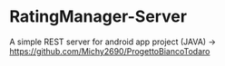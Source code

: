 # RatingManager-Server
A simple REST server for android app project (JAVA) -> https://github.com/Michy2690/ProgettoBiancoTodaro
